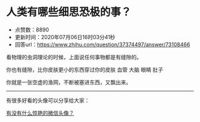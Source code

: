 # 人类有哪些细思恐极的事？
- 点赞数：8890
- 更新时间：2020年07月06日16时03分41秒
- 回答url：https://www.zhihu.com/question/37374497/answer/73108466
<body>
 <p data-pid="_cwEHp8F">看物理的虫洞理论的时候，上面说任何事物都是有缝隙的。</p>
 <p data-pid="OhnRi0D-">你也有缝隙，比你皮肤更小的东西穿过你的皮肤 血管 大脑 眼睛 肚子</p>
 <p data-pid="tPRTlrk_">你就是一张空虚的渔网，不断被塞进东西，又飘出来。</p>
 <hr>
 <p data-pid="JZ_kIor9">有很多好看的头像可以分享给大家：</p><a data-draft-node="block" data-draft-type="link-card" href="https://www.zhihu.com/question/335825565/answer/1092465659" data-image="https://pic2.zhimg.com/v2-a4be3dae63a2e6fd3c929798a8d173e1_ipico.jpg" data-image-width="1079" data-image-height="1085" class="internal">有没有什么惊艳的微信头像？</a>
 <p></p>
</body>